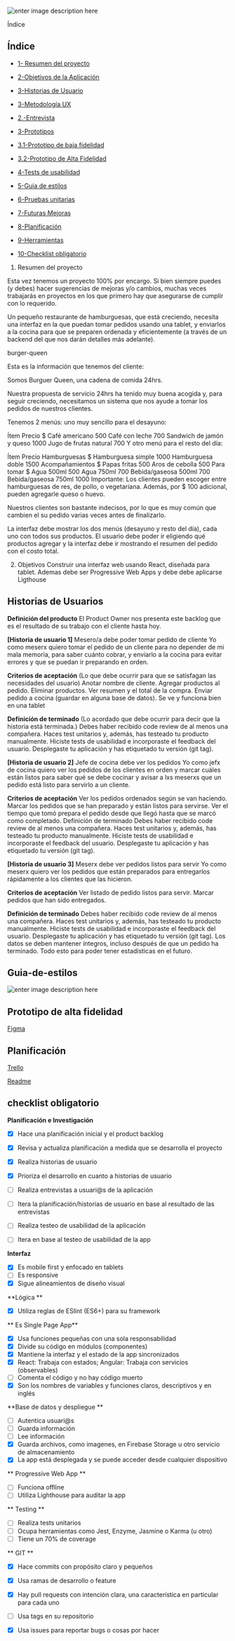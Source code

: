 ![enter image description here](https://i.ibb.co/CnQMK42/Logo.png)

Índice

## **Índice**

-  [1- Resumen del proyecto](#Resumen-del-proyecto)
-  [2-Objetivos de la Aplicación](#objetivos-de-la-aplicacion)
-  [3-Historias de Usuario](#Historias-de-Usuario)

-  [3-Metodología UX](#Metodología-UX)

-  [2.-Entrevista](#Encuesta-online)

-  [3-Prototipos](#prototipos)

-  [3.1-Prototipo de baja fidelidad](#prototipo-de-baja-fidelidad)

-  [3.2-Prototipo de Alta Fidelidad](#prototipo-de-alta-fidelidad)

-  [4-Tests de usabilidad](#tests-de-usabilidad)

-  [5-Guía de estilos](#Guia-de-estilos)

-  [6-Pruebas unitarias](#Pruebas-unitarias)

-  [7-Futuras Mejoras](#futuras-mejoras)

-  [8-Planificación](#Planificación)

-  [9-Herramientas](#Herramientas)

-  [10-Checklist obligatorio](#checklist-obligatorio)



1. Resumen del proyecto

Esta vez tenemos un proyecto 100% por encargo. Si bien siempre puedes (y debes) hacer sugerencias de mejoras y/o cambios, muchas veces trabajarás en proyectos en los que primero hay que asegurarse de cumplir con lo requerido.

Un pequeño restaurante de hamburguesas, que está creciendo, necesita una interfaz en la que puedan tomar pedidos usando una tablet, y enviarlos a la cocina para que se preparen ordenada y eficientemente (a través de un backend del que nos darán detalles más adelante).

burger-queen

Esta es la información que tenemos del cliente:

Somos Burguer Queen, una cadena de comida 24hrs.

Nuestra propuesta de servicio 24hrs ha tenido muy buena acogida y, para seguir creciendo, necesitamos un sistema que nos ayude a tomar los pedidos de nuestros clientes.

Tenemos 2 menús: uno muy sencillo para el desayuno:

Ítem	Precio $
Café americano	500
Café con leche	700
Sandwich de jamón y queso	1000
Jugo de frutas natural	700
Y otro menú para el resto del día:

Ítem	Precio
Hamburguesas	$
Hamburguesa simple	1000
Hamburguesa doble	1500
Acompañamientos	$
Papas fritas	500
Aros de cebolla	500
Para tomar	$
Agua 500ml	500
Agua 750ml	700
Bebida/gaseosa 500ml	700
Bebida/gaseosa 750ml	1000
Importante: Los clientes pueden escoger entre hamburguesas de res, de pollo, o vegetariana. Además, por $ 100 adicional, pueden agregarle queso o huevo.

Nuestros clientes son bastante indecisos, por lo que es muy común que cambien el su pedido varias veces antes de finalizarlo.

La interfaz debe mostrar los dos menús (desayuno y resto del día), cada uno con todos sus productos. El usuario debe poder ir eligiendo qué productos agregar y la interfaz debe ir mostrando el resumen del pedido con el costo total.



2. Objetivos 
Construir una interfaz web usando React,  diseñada para tablet. Ademas debe ser Progressive Web Apps y debe debe aplicarse Ligthouse


## Historias de Usuarios 
**Definición del producto**
El Product Owner nos presenta este backlog que es el resultado de su trabajo con el cliente hasta hoy.

**[Historia de usuario 1]**  Mesero/a debe poder tomar pedido de cliente
Yo como meserx quiero tomar el pedido de un cliente para no depender de mi mala memoria, para saber cuánto cobrar, y enviarlo a la cocina para evitar errores y que se puedan ir preparando en orden.

**Criterios de aceptación** (Lo que debe ocurrir para que se satisfagan las necesidades del usuario)
Anotar nombre de cliente.
Agregar productos al pedido.
Eliminar productos.
Ver resumen y el total de la compra.
Enviar pedido a cocina (guardar en alguna base de datos).
Se ve y funciona bien en una tablet

**Definición de terminado** (Lo acordado que debe ocurrir para decir que la historia está terminada.)
Debes haber recibido code review de al menos una compañera.
Haces test unitarios y, además, has testeado tu producto manualmente.
Hiciste tests de usabilidad e incorporaste el feedback del usuario.
Desplegaste tu aplicación y has etiquetado tu versión (git tag).

**[Historia de usuario 2]** Jefe de cocina debe ver los pedidos
Yo como jefx de cocina quiero ver los pedidos de los clientes en orden y marcar cuáles están listos para saber qué se debe cocinar y avisar a lxs meserxs que un pedido está listo para servirlo a un cliente.

**Criterios de aceptación**
Ver los pedidos ordenados según se van haciendo.
Marcar los pedidos que se han preparado y están listos para servirse.
Ver el tiempo que tomó prepara el pedido desde que llegó hasta que se marcó como completado.
Definición de terminado
Debes haber recibido code review de al menos una compañera.
Haces test unitarios y, además, has testeado tu producto manualmente.
Hiciste tests de usabilidad e incorporaste el feedback del usuario.
Desplegaste tu aplicación y has etiquetado tu versión (git tag).

**[Historia de usuario 3]** Meserx debe ver pedidos listos para servir
Yo como meserx quiero ver los pedidos que están preparados para entregarlos rápidamente a los clientes que las hicieron.

**Criterios de aceptación**
Ver listado de pedido listos para servir.
Marcar pedidos que han sido entregados.

**Definición de terminado**
Debes haber recibido code review de al menos una compañera.
Haces test unitarios y, además, has testeado tu producto manualmente.
Hiciste tests de usabilidad e incorporaste el feedback del usuario.
Desplegaste tu aplicación y has etiquetado tu versión (git tag).
Los datos se deben mantener íntegros, incluso después de que un pedido ha terminado. Todo esto para poder tener estadísticas en el futuro.



## Guia-de-estilos
![enter image description here](https://i.ibb.co/BcFy5XF/Paletade-Colores-Burguer-Queen.png)

## Prototipo de alta fidelidad

[Figma](https://www.figma.com/file/LELmcuygbOhs6mNGyhBRlG/BurguerQueen?node-id=0:1)


## Planificación
[Trello](https://trello.com/b/qVVNX6pC/burguer-queen)

[Readme](https://github.com/NataliaSaavedraM/SCL011-Burger-Queen/projects/1)

## checklist obligatorio

**Planificación e Investigación**

- [x] Hace una planificación inicial y el product backlog		
- [x] Revisa y actualiza planificación a medida que se desarrolla el proyecto		
- [x] Realiza historias de usuario		
- [x] Prioriza el desarrollo en cuanto a historias de usuario		
- [ ] Realiza entrevistas a usuari@s de la aplicación		
- [ ] Itera la planificación/historias de usuario en base al resultado de las entrevistas		
- [ ] Realiza testeo de usabilidad de la aplicación		
- [ ] Itera en base al testeo de usabilidad de la app	


**Interfaz**

- [x] Es mobile first y enfocado en tablets
- [ ] Es responsive
- [x] Sigue alineamientos de diseño visual

**Lógica **

 - [x] Utiliza reglas de ESlint (ES6+) para su framework

** Es Single Page App**

 - [x] Usa funciones pequeñas con una sola responsabilidad
 - [x] Divide su código en módulos (componentes)
- [x] Mantiene la interfaz y el estado de la app sincronizados
- [x] React: Trabaja con estados; Angular: Trabaja con servicios (observables)
- [ ] Comenta el código y no hay código muerto
- [x] Son los nombres de variables y funciones claros, descriptivos y en inglés

**Base de datos y despliegue **

- [ ] Autentica usuari@s
- [ ] Guarda información
- [ ] Lee información
- [x] Guarda archivos, como imagenes, en Firebase Storage u otro servicio de almacenamiento
- [x] La app está desplegada y se puede acceder desde cualquier dispositivo

** Progressive Web App **

- [ ] Funciona offline
- [ ] Utiliza Lighthouse para auditar la app

** Testing **

- [ ] Realiza tests unitarios
- [ ] Ocupa herramientas como Jest, Enzyme, Jasmine o Karma (u otro)
- [ ] Tiene un 70% de coverage

** GIT **

- [x] Hace commits con propósito claro y pequeños
- [x] Usa ramas de desarrollo o feature
- [x] Hay pull requests con intención clara, una característica en particular para cada uno
- [ ] Usa tags en su repositorio
- [x] Usa issues para reportar bugs o cosas por hacer

